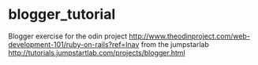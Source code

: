 # blogger_tutorial
Blogger exercise for the odin project
http://www.theodinproject.com/web-development-101/ruby-on-rails?ref=lnav
from the jumpstarlab http://tutorials.jumpstartlab.com/projects/blogger.html